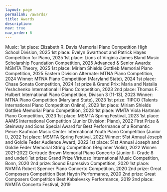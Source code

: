 ```yaml
---
layout: page
permalink: /awards/
title: Awards
description:
nav: true
nav_order: 6
---
```


Music: 
1st place: Elizabeth R. Davis Memorial Piano Competition High School Division, 2025
1st place: Evelyn Swarthout and Patrick Hayes Competition for Piano, 2025
1st place: Lions of Virginia James Bland Music Scholarship Foundation Competition, 2025
Advanced & Senior Awards: MSMTA Theory, 2025
1st place: Miriam Shields Gottlieb Memorial Piano Competition, 2025
Eastern Division Alternate: MTNA Piano Competition, 2024
Winner: MTNA Piano Competition (Maryland State), 2024
1st place: Chase Sonata Competition, 2024
1st prize & Grand Prix: Maria and Natalia Yeshchenko International II Piano Competition, 2023
2nd place: Thomas F. Hulbert International Piano Competition, Divison 3 (11-13), 2023
Winner: MTNA Piano Competition (Maryland State), 2023
1st prize: TIPCO (Talents International Piano Competition Online), 2023
1st place: Miriam Shields Gottlieb Memorial Piano Competition, 2023
1st place: WMTA Viola Hartman Piano Competition, 2023
1st place: MSMTA Spring Festival, 2023
1st place: AAMS International Competition (Junior Division: Piano), 2022
First Prize & Steinway and Sons Special Award for Best Performance of a Romantic Piece: Kaufman Music Center International Youth Piano Competition (Junior I), 2022
1st place: MSMTA Spring Festival, 2022
Winner: 51st Annual Joseph and Goldie Feder Audience Award, 2022
1st place: 51st Annual Joseph and Goldie Feder Memorial String Competition (Beginner Violin), 2022
Winner: 2021-2022 Gertrude Brown Memorial Piano Concerto (Junior II: Grade 8 and under)
1st prize: Grand Prize Virtuoso International Music Competition, Bonn, 2020
2nd prize: Sound Espressivo Competition, 2020
1st place: NVMTA Robert Spencer Piano Concerto Competition, 2020
2nd prize: Great Composers Competition Best Haydn Performance, 2020
2nd prize: Great Composers Competition Best Kabalevsky Performance, 2019
2nd place: NVMTA Concerto Festival, 2019
